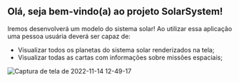 ##  Olá, seja bem-vindo(a) ao projeto SolarSystem!
Iremos desenvolverá um modelo do sistema solar! Ao utilizar essa aplicação uma pessoa usuária deverá ser capaz de:

* Visualizar todos os planetas do sistema solar renderizados na tela;
* Visualizar todas as cartas com informações sobre missões espaciais;

![Captura de tela de 2022-11-14 12-49-17](https://user-images.githubusercontent.com/102389971/201704177-3bea069f-f06e-4d06-8edb-8242229b5d13.png)
